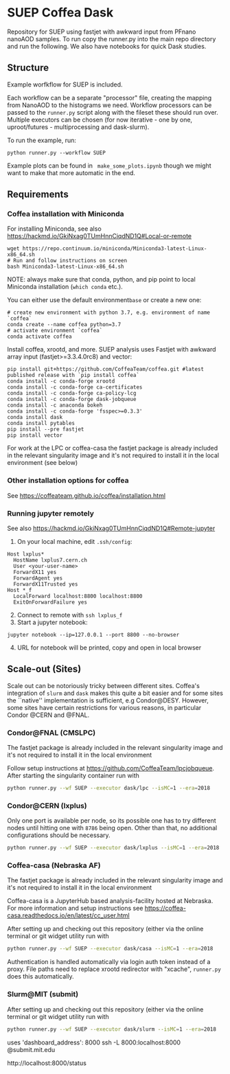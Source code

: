 # SUEP Coffea Dask

Repository for SUEP using fastjet with awkward input from PFnano nanoAOD samples. To run copy the runner.py into the main repo directory and run the following.
We also have notebooks for quick Dask studies.

## Structure

Example worfkflow for SUEP is included.

Each workflow can be a separate "processor" file, creating the mapping from NanoAOD to
the histograms we need. Workflow processors can be passed to the `runner.py` script
along with the fileset these should run over. Multiple executors can be chosen
(for now iterative - one by one, uproot/futures - multiprocessing and dask-slurm).

To run the example, run:

```
python runner.py --workflow SUEP
```

Example plots can be found in ` make_some_plots.ipynb` though we might want to make
that more automatic in the end.

## Requirements

### Coffea installation with Miniconda

For installing Miniconda, see also https://hackmd.io/GkiNxag0TUmHnnCiqdND1Q#Local-or-remote

```
wget https://repo.continuum.io/miniconda/Miniconda3-latest-Linux-x86_64.sh
# Run and follow instructions on screen
bash Miniconda3-latest-Linux-x86_64.sh
```

NOTE: always make sure that conda, python, and pip point to local Miniconda installation (`which conda` etc.).

You can either use the default environment`base` or create a new one:

```
# create new environment with python 3.7, e.g. environment of name `coffea`
conda create --name coffea python=3.7
# activate environment `coffea`
conda activate coffea
```

Install coffea, xrootd, and more. SUEP analysis uses Fastjet with awkward array input (fastjet>=3.3.4.0rc8) and vector:

```
pip install git+https://github.com/CoffeaTeam/coffea.git #latest published release with `pip install coffea`
conda install -c conda-forge xrootd
conda install -c conda-forge ca-certificates
conda install -c conda-forge ca-policy-lcg
conda install -c conda-forge dask-jobqueue
conda install -c anaconda bokeh
conda install -c conda-forge 'fsspec>=0.3.3'
conda install dask
conda install pytables
pip install --pre fastjet
pip install vector
```

For work at the LPC or coffea-casa the fastjet package is already included in the relevant singularity image and it's not required to install it in the local environment (see below)

### Other installation options for coffea

See https://coffeateam.github.io/coffea/installation.html

### Running jupyter remotely

See also https://hackmd.io/GkiNxag0TUmHnnCiqdND1Q#Remote-jupyter

1. On your local machine, edit `.ssh/config`:

```
Host lxplus*
  HostName lxplus7.cern.ch
  User <your-user-name>
  ForwardX11 yes
  ForwardAgent yes
  ForwardX11Trusted yes
Host *_f
  LocalForward localhost:8800 localhost:8800
  ExitOnForwardFailure yes
```

2. Connect to remote with `ssh lxplus_f`
3. Start a jupyter notebook:

```
jupyter notebook --ip=127.0.0.1 --port 8800 --no-browser
```

4. URL for notebook will be printed, copy and open in local browser

## Scale-out (Sites)

Scale out can be notoriously tricky between different sites. Coffea's integration of `slurm` and `dask`
makes this quite a bit easier and for some sites the ``native'' implementation is sufficient, e.g Condor@DESY.
However, some sites have certain restrictions for various reasons, in particular Condor @CERN and @FNAL.

### Condor@FNAL (CMSLPC)

The fastjet package is already included in the relevant singularity image and it's not required to install it in the local environment

Follow setup instructions at https://github.com/CoffeaTeam/lpcjobqueue. After starting
the singularity container run with

```bash
python runner.py --wf SUEP --executor dask/lpc --isMC=1 --era=2018
```

### Condor@CERN (lxplus)

Only one port is available per node, so its possible one has to try different nodes until hitting
one with `8786` being open. Other than that, no additional configurations should be necessary.

```bash
python runner.py --wf SUEP --executor dask/lxplus --isMC=1 --era=2018
```

### Coffea-casa (Nebraska AF)

The fastjet package is already included in the relevant singularity image and it's not required to install it in the local environment

Coffea-casa is a JupyterHub based analysis-facility hosted at Nebraska. For more information and setup instructions see
https://coffea-casa.readthedocs.io/en/latest/cc_user.html

After setting up and checking out this repository (either via the online terminal or git widget utility run with

```bash
python runner.py --wf SUEP --executor dask/casa --isMC=1 --era=2018
```

Authentication is handled automatically via login auth token instead of a proxy. File paths need to replace xrootd redirector with "xcache", `runner.py` does this automatically.

### Slurm@MIT (submit)

After setting up and checking out this repository (either via the online terminal or git widget utility run with

```bash
python runner.py --wf SUEP --executor dask/slurm --isMC=1 --era=2018
```

uses 'dashboard_address': 8000
ssh -L 8000:localhost:8000 <uname>@submit.mit.edu

http://localhost:8000/status
